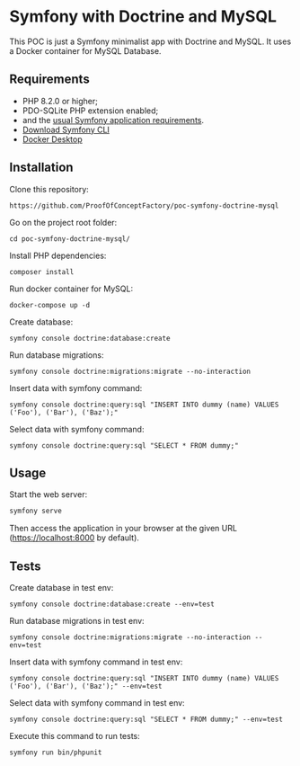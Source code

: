 Symfony with Doctrine and MySQL
========================

This POC is just a Symfony minimalist app with Doctrine and MySQL.
It uses a Docker container for MySQL Database.

Requirements
------------

* PHP 8.2.0 or higher;
* PDO-SQLite PHP extension enabled;
* and the [usual Symfony application requirements][1].
* [Download Symfony CLI][2]
* [Docker Desktop][3]

Installation
------------

Clone this repository:

```console
https://github.com/ProofOfConceptFactory/poc-symfony-doctrine-mysql
```

Go on the project root folder:

```console
cd poc-symfony-doctrine-mysql/
```

Install PHP dependencies:

```console
composer install
```

Run docker container for MySQL:

```console
docker-compose up -d
```

Create database:

```console
symfony console doctrine:database:create
```

Run database migrations:

```console
symfony console doctrine:migrations:migrate --no-interaction
```

Insert data with symfony command:

```console
symfony console doctrine:query:sql "INSERT INTO dummy (name) VALUES ('Foo'), ('Bar'), ('Baz');"
```

Select data with symfony command:

```console
symfony console doctrine:query:sql "SELECT * FROM dummy;"
```

Usage
-----

Start the web server:

```bash
symfony serve
```

Then access the application in your browser at the given URL (<https://localhost:8000> by default).


Tests
-----

Create database in test env:

```console
symfony console doctrine:database:create --env=test
```

Run database migrations in test env:

```console
symfony console doctrine:migrations:migrate --no-interaction --env=test
```

Insert data with symfony command in test env:

```console
symfony console doctrine:query:sql "INSERT INTO dummy (name) VALUES ('Foo'), ('Bar'), ('Baz');" --env=test
```

Select data with symfony command in test env:

```console
symfony console doctrine:query:sql "SELECT * FROM dummy;" --env=test
```

Execute this command to run tests:

```console
symfony run bin/phpunit
```

[1]: https://symfony.com/doc/current/setup.html#technical-requirements
[2]: https://symfony.com/download
[3]: https://www.docker.com/products/docker-desktop/
